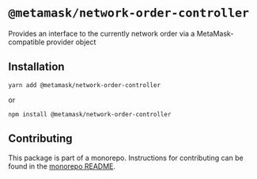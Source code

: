 # `@metamask/network-order-controller`

Provides an interface to the currently network order via a MetaMask-compatible provider object

## Installation

`yarn add @metamask/network-order-controller`

or

`npm install @metamask/network-order-controller`

## Contributing

This package is part of a monorepo. Instructions for contributing can be found in the [monorepo README](https://github.com/MetaMask/core#readme).
